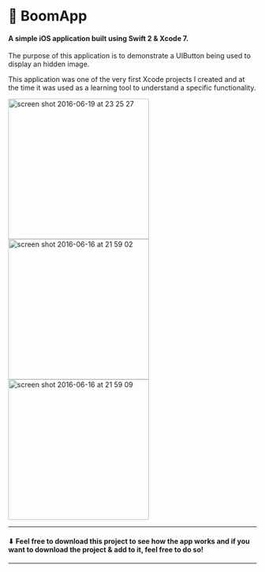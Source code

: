 <h1> 📱 BoomApp </h1>

<h4> A simple iOS application built using Swift 2 &amp; Xcode 7. </h4>

The purpose of this application is to demonstrate a UIButton being used to display an hidden image.

This application was one of the very first Xcode projects I created and at the time it was used as a learning tool to understand a specific functionality.

<img width="285" alt="screen shot 2016-06-19 at 23 25 27" src="https://cloud.githubusercontent.com/assets/10834045/16180170/2ccf39aa-3675-11e6-9ea5-dc57954e1910.png"><img width="285" alt="screen shot 2016-06-16 at 21 59 02" src="https://cloud.githubusercontent.com/assets/10834045/16180148/5df710d0-3674-11e6-819e-a4269c819e97.png"> <img width="285" alt="screen shot 2016-06-16 at 21 59 09" src="https://cloud.githubusercontent.com/assets/10834045/16180144/42d28000-3674-11e6-9d6e-da3b59010cc8.png">

------------------------------------------------------------------------------------------------------------------------------

<h4> ⬇ Feel free to download this project to see how the app works and if you want to download the project & add to it, feel free to do so! </h4>

------------------------------------------------------------------------------------------------------------------------------
